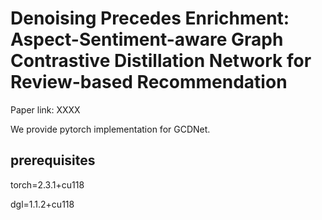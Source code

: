 # Denoising Precedes Enrichment: Aspect-Sentiment-aware Graph Contrastive Distillation Network for Review-based Recommendation

Paper link: XXXX

We provide pytorch implementation for GCDNet. 

## prerequisites
torch=2.3.1+cu118

dgl=1.1.2+cu118
